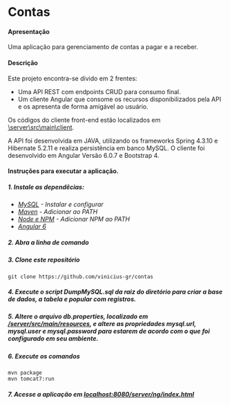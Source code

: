 # Contas

#### Apresentação

Uma aplicação para gerenciamento de contas a pagar e a receber.

#### Descrição

Este projeto encontra-se divido em 2 frentes:

- Uma API REST com endpoints CRUD para consumo final.
- Um cliente Angular que consome os recursos disponibilizados pela API e os apresenta de forma amigável ao usuário.

Os códigos do cliente front-end estão localizados em [\server\src\main\client](https://github.com/vinicius-gr/contas/tree/master/server/src/main/client).

A API foi desenvolvida em JAVA, utilizando os frameworks Spring 4.3.10 e Hibernate 5.2.11 e realiza persistência em banco MySQL.
O cliente foi desenvolvido em Angular Versão 6.0.7 e Bootstrap 4.

#### Instruções para executar a aplicação.

##### 1. Instale as dependêcias:
- *[MySQL](https://dev.mysql.com/downloads/mysql/) - Instalar e configurar*
- *[Maven](https://maven.apache.org/download.cgi) - Adicionar ao PATH*
- *[Node e NPM](https://nodejs.org/en/download/) - Adicionar NPM ao PATH*
- *[Angular 6](https://angular.io/guide/quickstart)*

##### 2. Abra a linha de comando

##### 3. Clone este repositório
```
git clone https://github.com/vinicius-gr/contas
```
##### 4. Execute o script DumpMySQL.sql da raiz do diretório para criar a base de dados, a tabela e popular com registros.

##### 5. Altere o arquivo db.properties, localizado em [/server/src/main/resources](https://github.com/vinicius-gr/contas/blob/master/server/src/main/resources/db.properties), e altere as propriedades mysql.url, mysql.user e mysql.password para estarem de acordo com o que foi configurado em seu ambiente.

##### 6. Execute os comandos

```
mvn package
mvn tomcat7:run
```

##### 7. Acesse a aplicação em [localhost:8080/server/ng/index.html](localhost:8080/server/ng/index.html)
